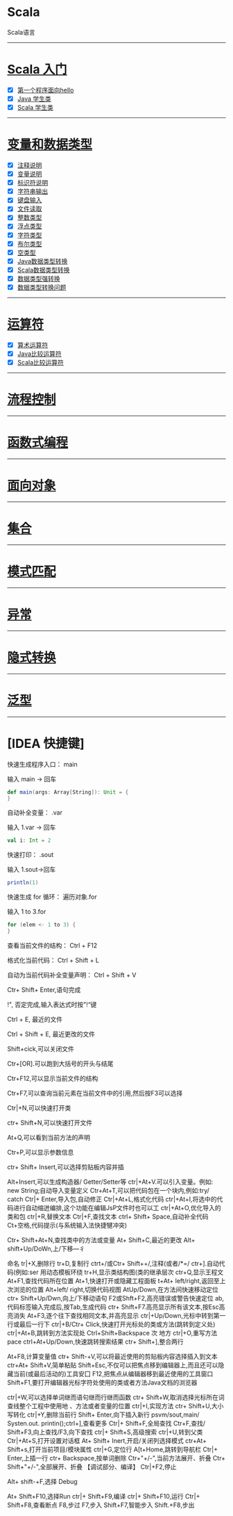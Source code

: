 # Scala

Scala语言




----------------------

# [Scala 入门](first_scala)

- [x] [第一个程序面向hello](first_scala/src/main/scala/com/cpucode/first/scala/HelloWorld.scala)
- [x] [Java 学生类](first_scala/src/main/java/com/cpucode/student/Student1.java)
- [x] [Scala 学生类](first_scala/src/main/scala/com/cpucode/student/Student.scala)

----------------------

# [变量和数据类型](data_type)

- [x] [注释说明](data_type/src/main/scala/com/cpucode/comment/Comment.scala)
- [x] [变量说明](data_type/src/main/scala/com/cpucode/variable/Variable.scala)
- [x] [标识符说明](data_type/src/main/scala/com/cpucode/identifier/Identifier.scala)
- [x] [字符串输出](data_type/src/main/scala/com/cpucode/string/StringTest.scala)
- [x] [键盘输入](data_type/src/main/scala/com/cpucode/stdin/StdInTest.scala)
- [x] [文件读取](data_type/src/main/scala/com/cpucode/file/io/FileIO.scala)
- [x] [整数类型](data_type/src/main/scala/com/cpucode/dataType/intType/IntType.scala)
- [x] [浮点类型](data_type/src/main/scala/com/cpucode/dataType/floatType/FloatType.scala)
- [x] [字符类型](data_type/src/main/scala/com/cpucode/dataType/charType/CharType.scala)
- [x] [布尔类型](data_type/src/main/scala/com/cpucode/dataType/boolType/BoolType.scala)
- [x] [空类型](data_type/src/main/scala/com/cpucode/dataType/unitTest/UnitTest.scala)
- [x] [Java数据类型转换](data_type/src/main/java/com/cpucode/data/conversion/TypeConversion.java)
- [x] [Scala数据类型转换](data_type/src/main/scala/com/cpucode/conversion/TypeConversion.scala)
- [x] [数据类型强转换](data_type/src/main/scala/com/cpucode/forceConversion/ForceConversion.scala)
- [x] [数据类型转换问题](data_type/src/main/scala/com/cpucode/problem/Conversion/ProblemCon.scala)

----------------------

# [运算符](operator)

- [x] [算术运算符](operator/src/main/scala/com/cpucode/arith/Arith.scala)
- [x] [Java比较运算符](operator/src/main/java/com/cpucode/compare/Compare.java)
- [x] [Scala比较运算符](operator/src/main/scala/com/cpucode/compare/CompareTest.scala)

----------------------

# [流程控制](control)


----------------------

# [函数式编程](functional)


----------------

# [面向对象](toobject)


----------------

# [集合](aggregate)


----------------

# [模式匹配](match)


----------------


# [异常](abnormal)


----------------

# [隐式转换](implicit)


----------------

# [泛型](generic)


----------------

# [IDEA 快捷键]



快速生成程序入口： main

输入 main -> 回车

```scala
def main(args: Array[String]): Unit = {
}
```

自动补全变量： .var

输入 1.var -> 回车

```scala
val i: Int = 2
```


快速打印： .sout

输入 1.sout->回车

```scala
println(1)
```



快速生成 for 循环： 遍历对象.for


输入 1 to 3.for

```scala
for (elem <- 1 to 3) {
}
```


查看当前文件的结构： Ctrl + F12


格式化当前代码： Ctrl + Shift + L


自动为当前代码补全变量声明： Ctrl + Shift + V


Ctr+ Shift+ Enter,语句完成


!", 否定完成,输入表达式时按"!“键


Ctrl + E, 最近的文件


Ctrl + Shift + E, 最近更改的文件


Shift+cick,可以关闭文件


Ctr+[OR].可以跑到大括号的开头与结尾


Ctr+F12,可以显示当前文件的结构


Ctr+F7,可以查询当前元素在当前文件中的引用,然后按F3可以选择


Ctr|+N,可以快速打开类


ctr+ Shift+N,可以快速打开文件


At+Q,可以看到当前方法的声明

Ctr+P,可以显示参数信息

ctr+ Shift+ Insert,可以选择剪贴板内容并插


Alt+Insert,可以生成构造器/ Getter/Setter等
ctr|+At+V.可以引入变量。例如: new String;自动导入变量定义
Ctr+At+T,可以把代码包在一个块内,例如:try/ catch
Ctr|+ Enter,导入包,自动修正
Ctr|+At+L,格式化代码
ctr|+At+I,将选中的代码进行自动缩迸编排,这个功能在编辑JsP文件时也可以工
ctr|+At+O,优化导入的类和包
ctr|+R,替换文本
Ctr|+F,查找文本
ctrl+ Shift+ Space,自动补全代码
Ct+空格,代码提示(与系统输入法快捷犍冲突)


Ctr+ Shift+At+N,查找类中的方法或变量
At+ Shift+C,最近的更改
Alt+ shift+Up/DoWn,上/下移—彳


命名
tr|+X,删除行
tr+D,复制行
ctrt+/或Ctr+ Shift++/,注释(或者/*=/
ctr+].自动代码(例如:ser
用动态模板环绕
tr+H,显示类结构图(类的继承层次
ctr+Q,显示王程文
At+F1,查找代码所在位置
At+1,快速打开或隐藏工程面板
t+At+ left/right,返回至上次浏览的位置
Alt+left/ right,切换代码视图
AtUp/Down,在方法间快速移动定位
ctr+ Shift+Up/Dwn,向上/下移动语句
F2或Shft+F2,高亮错误或警告快速定位
ab,代码标签输入完成后,按Tab,生成代码
ctr+ Shift+F7.高亮显示所有该文本,按Esc高亮消失
At+F3,逐个往下查找相同文本,并高亮显示
ctr|+Up/Down,光标中转到第一行或最后一行下
ctr|+B/Ctr+ Click,快速打开光标处的类或方法(跳转到定义处)
ctr|+At+B,跳转到方法实现处
Ctrl+Shift+Backspace
次
地方
ctr|+O,重写方法
pace
ctrl+At+Up/Down,快速跳转搜索结果
ctr+ Shift+],整合两行


At+F8,计算变量值
ctr+ Shift-+V,可以将最近使用的剪贴板内容选择插入到文本
ctr+At+ Shift+V,简单粘贴
Shift+Esc,不仅可以把焦点移到编辑器上,而且还可以隐藏当前(或最后活动的)工具安囗
F12,把焦点从编辑器移到最近使用的工具窗口
Shift+F1,要打开编辑器光标字符处使用的类或者方法Java文档的浏览器


ctr|+W,可以选择单词继而语句继而行继而函数
ctr+ Shift+W,取消选择光标所在词
查线整个工程中使用地
、方法或者变量的位置
ctr|+I,实现方法
ctr+ Shift+U,大小写转化
ctr|+Y,删除当前行
Shift+ Enter,向下插入新行
psvm/sout,main/ Systen.out. printin();ctrl+],查看更多
Ctr|+ Shift+F,全局查找
Ctr+F,查找/ Shift+F3,向上查找/F3,向下查找
ctr|+ Shift+S,高级搜索
ctr|+U,转到父类
Ctr|+At+S,打开设置对话框
At+ Shift+ Inert,开启/关闭列选择模式
ctr+At+ Shift+s,打开当前项目/模块属性
ctr|+G,定位行
A[t+Home,跳转到导航栏
Ctr|+ Enter,上插一行
ctr+ Backspace,按单词删除
Ctr+"+/-",当前方法展开、折叠
Ctr+ Shift+"+/-",全部展开、折叠
【调试部分、编译】
Ctr|+F2,停止


Alt+ shift-+F,选择 Debug

At+ Shift+F10,选择Run
ctr|+ Shift+F9,编译
ctr|+ Shift+F10,运行
Ctr|+ Shift+F8,查看断点
F8,步过
F7,步入
Shift+F7,智能步入
Shift.+F8,步出


